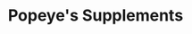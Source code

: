 ---
title: "Popeye's Supplements"
url: /lloydminster/popeyes-supplements/
shop: nutrition supplements
---